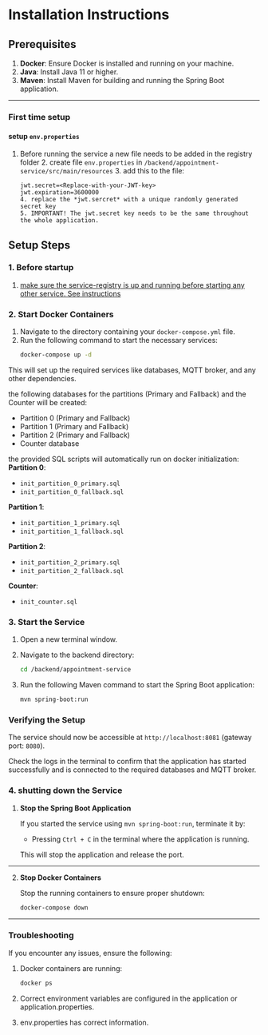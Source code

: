 # Installation Instructions

## Prerequisites

1. **Docker**: Ensure Docker is installed and running on your machine.
2. **Java**: Install Java 11 or higher.
3. **Maven**: Install Maven for building and running the Spring Boot application.

---
### First time setup
 #### setup `env.properties`
1. Before running the service a new file needs to be added in the registry folder
   2. create file `env.properties` in `/backend/appointment-service/src/main/resources`
   3. add this to the file:
      ```
      jwt.secret=<Replace-with-your-JWT-key>
      jwt.expiration=3600000
   4. replace the *jwt.sercret* with a unique randomly generated secret key 
   5. IMPORTANT! The jwt.secret key needs to be the same throughout the whole application. 
   
## Setup Steps

### 1. Before startup
1. [make sure the service-registry is up and running before starting any other service. See instructions](backend/registry/service-registry/README.md)
    

### 2. Start Docker Containers

1. Navigate to the directory containing your `docker-compose.yml` file.
2. Run the following command to start the necessary services:
   ```bash
   docker-compose up -d

This will set up the required services like databases, MQTT broker, and any other dependencies.

the following databases for the partitions (Primary and Fallback) and the Counter will be created:
- Partition 0 (Primary and Fallback)
- Partition 1 (Primary and Fallback)
- Partition 2 (Primary and Fallback)
- Counter database

the provided SQL scripts will automatically run on docker initialization:</br>
**Partition 0**:
- `init_partition_0_primary.sql`
- `init_partition_0_fallback.sql`

**Partition 1**:
- `init_partition_1_primary.sql`
- `init_partition_1_fallback.sql`

**Partition 2**:
- `init_partition_2_primary.sql`
- `init_partition_2_fallback.sql`

**Counter**:</br>
- `init_counter.sql`


### 3. Start the Service

1. Open a new terminal window.
2. Navigate to the backend directory:
   ```bash
   cd /backend/appointment-service

3. Run the following Maven command to start the Spring Boot application:

    ```bash
    mvn spring-boot:run
   
### Verifying the Setup

The service should now be accessible at `http://localhost:8081` (gateway port: `8080`).

Check the logs in the terminal to confirm that the application has started successfully and is connected to the required databases and MQTT broker.

### 4. shutting down the Service

1. **Stop the Spring Boot Application**

   If you started the service using `mvn spring-boot:run`, terminate it by:

    - Pressing `Ctrl + C` in the terminal where the application is running.

   This will stop the application and release the port.

---

2. **Stop Docker Containers**

   Stop the running containers to ensure proper shutdown:

   ```bash
   docker-compose down

---

### Troubleshooting

If you encounter any issues, ensure the following:

1. Docker containers are running:

    ```bash
    docker ps

2. Correct environment variables are configured in the application or application.properties.
3. env.properties has correct information. 